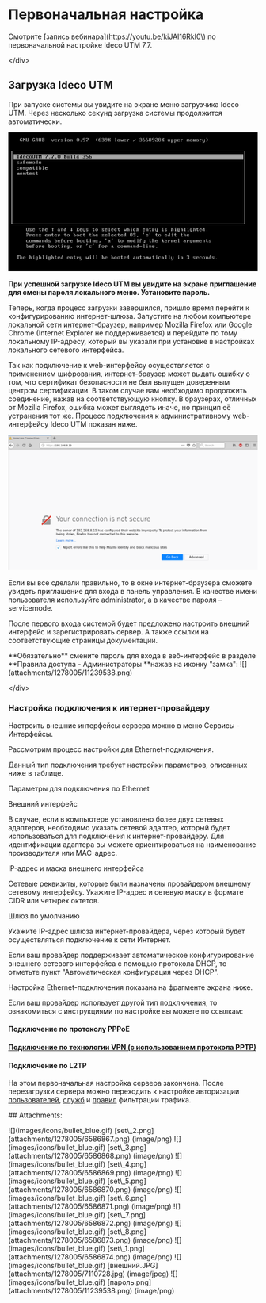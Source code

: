 # Первоначальная настройка

 Смотрите \[запись вебинара\]\(https://youtu.be/kiJAl16RkI0\) по первоначальной настройке Ideco UTM 7.7.

&lt;/div&gt;

## Загрузка Ideco UTM

При запуске системы вы увидите на экране меню загрузчика Ideco UTM. Через несколько секунд загрузка системы продолжится автоматически.

![](.gitbook/assets/6586874.png)

**При успешной загрузке Ideco UTM вы увидите на экране приглашение для смены пароля локального меню. Установите пароль.**

Теперь, когда процесс загрузки завершился, пришло время перейти к конфигурированию интернет-шлюза. Запустите на любом компьютере локальной сети интернет-браузер, например Mozilla Firefox или Google Chrome \(Internet Explorer не поддерживается\) и перейдите по тому локальному IP-адресу, который вы указали при установке в настройках локального сетевого интерфейса.

Так как подключение к web-интерфейсу осуществляется с применением шифрования, интернет-браузер может выдать ошибку о том, что сертификат безопасности не был выпущен доверенным центром сертификации. В таком случае вам необходимо продолжить соединение, нажав на соответствующую кнопку. В браузерах, отличных от Mozilla Firefox, ошибка может выглядеть иначе, но принцип её устранения тот же. Процесс подключения к административному web-интерфейсу Ideco UTM показан ниже.

![](.gitbook/assets/6586868.png)

Если вы все сделали правильно, то в окне интернет-браузера сможете увидеть приглашение для входа в панель управления. В качестве имени пользователя используйте administrator, а в качестве пароля – servicemode.

После первого входа системой будет предложено настроить внешний интерфейс и зарегистрировать сервер. А также ссылки на соответствующие страницы документации.

 \*\*Обязательно\*\* смените пароль для входа в веб-интерфейс в разделе \*\*Правила доступа - Администраторы \*\*нажав на иконку "замка": !\[\]\(attachments/1278005/11239538.png\)

&lt;/div&gt;

### Настройка подключения к интернет-провайдеру

Настроить внешние интерфейсы сервера можно в меню Сервисы - Интерфейсы.

Рассмотрим процесс настройки для Ethernet-подключения.

Данный тип подключения требует настройки параметров, описанных ниже в таблице.

 Параметры для подключения по Ethernet

Внешний интерфейс

В случае, если в компьютере установлено более двух сетевых адаптеров, необходимо указать сетевой адаптер, который будет использоваться для подключения к интернет-провайдеру. Для идентификации адаптера вы можете ориентироваться на наименование производителя или MAC-адрес.

IP-адрес и маска внешнего интерфейса

Сетевые реквизиты, которые были назначены провайдером внешнему сетевому интерфейсу. Укажите IP-адрес и сетевую маску в формате CIDR или четырех октетов.

Шлюз по умолчанию

Укажите IP-адрес шлюза интернет-провайдера, через который будет осуществляться подключение к сети Интернет.

Если ваш провайдер поддерживает автоматическое конфигурирование внешнего сетевого интерфейса с помощью протокола DHCP, то отметьте пункт "Автоматическая конфигурация через DHCP".

Настройка Ethernet-подключения показана на фрагменте экрана ниже.

Если ваш провайдер использует другой тип подключения, то ознакомиться с инструкциями по настройке вы можете по ссылкам:

#### Подключение по протоколу PPPoE

#### [Подключение по технологии VPN \(с использованием протокола PPTP\) ](https://github.com/ideco-team/docsUTM/tree/54be5c28981601375569bdca6ef75ead87808b16/Подключение_по_PPTP_VPN_/README.md)

#### Подключение по L2TP

На этом первоначальная настройка сервера закончена. После перезагрузки сервера можно переходить к настройке авторизации [пользователей](https://github.com/ideco-team/docsUTM/tree/54be5c28981601375569bdca6ef75ead87808b16/Управление_пользователями/README.md), [служб](https://github.com/ideco-team/docsUTM/tree/54be5c28981601375569bdca6ef75ead87808b16/Сервисы/README.md) и [правил](https://github.com/ideco-team/docsUTM/tree/54be5c28981601375569bdca6ef75ead87808b16/Правила_доступа/README.md) фильтрации трафика.

 \#\# Attachments:

 !\[\]\(images/icons/bullet\_blue.gif\) \[set\\_2.png\]\(attachments/1278005/6586867.png\) \(image/png\) !\[\]\(images/icons/bullet\_blue.gif\) \[set\\_3.png\]\(attachments/1278005/6586868.png\) \(image/png\) !\[\]\(images/icons/bullet\_blue.gif\) \[set\\_4.png\]\(attachments/1278005/6586869.png\) \(image/png\) !\[\]\(images/icons/bullet\_blue.gif\) \[set\\_5.png\]\(attachments/1278005/6586870.png\) \(image/png\) !\[\]\(images/icons/bullet\_blue.gif\) \[set\\_6.png\]\(attachments/1278005/6586871.png\) \(image/png\) !\[\]\(images/icons/bullet\_blue.gif\) \[set\\_7.png\]\(attachments/1278005/6586872.png\) \(image/png\) !\[\]\(images/icons/bullet\_blue.gif\) \[set\\_8.png\]\(attachments/1278005/6586873.png\) \(image/png\) !\[\]\(images/icons/bullet\_blue.gif\) \[set\\_1.png\]\(attachments/1278005/6586874.png\) \(image/png\) !\[\]\(images/icons/bullet\_blue.gif\) \[внешний.JPG\]\(attachments/1278005/7110728.jpg\) \(image/jpeg\) !\[\]\(images/icons/bullet\_blue.gif\) \[пароль.png\]\(attachments/1278005/11239538.png\) \(image/png\)

